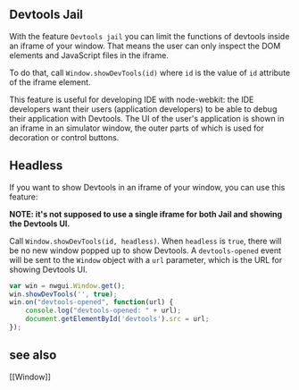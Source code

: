 ## Devtools Jail

With the feature `Devtools jail` you can limit the functions of devtools inside an iframe of your window. That means the user can only inspect the DOM elements and JavaScript files in the iframe.

To do that, call `Window.showDevTools(id)` where `id` is the value of `id` attribute of the iframe element.

This feature is useful for developing IDE with node-webkit: the IDE developers want their users (application developers) to be able to debug their application with Devtools. The UI of the user's application is shown in an iframe in an simulator window, the outer parts of which is used for decoration or control buttons.

## Headless

If you want to show Devtools in an iframe of your window, you can use this feature:

**NOTE: it's not supposed to use a single iframe for both Jail and showing the Devtools UI.**

Call `Window.showDevTools(id, headless)`. When `headless` is `true`, there will be no new window popped up to show Devtools. A `devtools-opened` event will be sent to the `Window` object with a `url` parameter, which is the URL for showing Devtools UI.

```javascript
var win = nwgui.Window.get();
win.showDevTools('', true);
win.on("devtools-opened", function(url) {
    console.log("devtools-opened: " + url);
    document.getElementById('devtools').src = url;
});
```
## see also
[[Window]]
